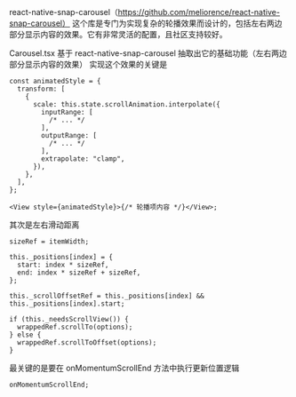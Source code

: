 react-native-snap-carousel（https://github.com/meliorence/react-native-snap-carousel）
这个库是专门为实现复杂的轮播效果而设计的，包括左右两边部分显示内容的效果。它有非常灵活的配置，且社区支持较好。

Carousel.tsx 基于 react-native-snap-carousel
抽取出它的基础功能（左右两边部分显示内容的效果）
实现这个效果的关键是

```tsx
const animatedStyle = {
  transform: [
    {
      scale: this.state.scrollAnimation.interpolate({
        inputRange: [
          /* ... */
        ],
        outputRange: [
          /* ... */
        ],
        extrapolate: "clamp",
      }),
    },
  ],
};

<View style={animatedStyle}>{/* 轮播项内容 */}</View>;
```

其次是左右滑动距离

```tsx
sizeRef = itemWidth;

this._positions[index] = {
  start: index * sizeRef,
  end: index * sizeRef + sizeRef,
};

this._scrollOffsetRef = this._positions[index] && this._positions[index].start;

if (this._needsScrollView()) {
  wrappedRef.scrollTo(options);
} else {
  wrappedRef.scrollToOffset(options);
}
```

最关键的是要在 onMomentumScrollEnd 方法中执行更新位置逻辑

```tsx
onMomentumScrollEnd;
```

